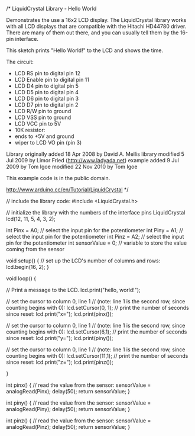 /*
  LiquidCrystal Library - Hello World

 Demonstrates the use a 16x2 LCD display.  The LiquidCrystal
 library works with all LCD displays that are compatible with the
 Hitachi HD44780 driver. There are many of them out there, and you
 can usually tell them by the 16-pin interface.

 This sketch prints "Hello World!" to the LCD
 and shows the time.

  The circuit:
 * LCD RS pin to digital pin 12
 * LCD Enable pin to digital pin 11
 * LCD D4 pin to digital pin 5
 * LCD D5 pin to digital pin 4
 * LCD D6 pin to digital pin 3
 * LCD D7 pin to digital pin 2
 * LCD R/W pin to ground
 * LCD VSS pin to ground
 * LCD VCC pin to 5V
 * 10K resistor:
 * ends to +5V and ground
 * wiper to LCD VO pin (pin 3)

 Library originally added 18 Apr 2008
 by David A. Mellis
 library modified 5 Jul 2009
 by Limor Fried (http://www.ladyada.net)
 example added 9 Jul 2009
 by Tom Igoe
 modified 22 Nov 2010
 by Tom Igoe

 This example code is in the public domain.

 http://www.arduino.cc/en/Tutorial/LiquidCrystal
 */

// include the library code:
#include <LiquidCrystal.h>

// initialize the library with the numbers of the interface pins
LiquidCrystal lcd(12, 11, 5, 4, 3, 2);

int Pinx = A0;    // select the input pin for the potentiometer
int Piny = A1;    // select the input pin for the potentiometer
int Pinz = A2;    // select the input pin for the potentiometer
int sensorValue = 0;  // variable to store the value coming from the sensor

void setup() {
  // set up the LCD's number of columns and rows:
  lcd.begin(16, 2);
}

void loop() {

  // Print a message to the LCD.
  lcd.print("hello, world!");

  // set the cursor to column 0, line 1
  // (note: line 1 is the second row, since counting begins with 0):
  lcd.setCursor(0, 1);
  // print the number of seconds since reset:
  lcd.print("x=");
  lcd.print(pinx());

  // set the cursor to column 0, line 1
  // (note: line 1 is the second row, since counting begins with 0):
  lcd.setCursor(6,1);
  // print the number of seconds since reset:
  lcd.print("y=");
  lcd.print(piny());
    
  // set the cursor to column 0, line 1
  // (note: line 1 is the second row, since counting begins with 0):
  lcd.setCursor(11,1);
  // print the number of seconds since reset:
  lcd.print("z=");
  lcd.print(pinz());

}

int pinx()
{
  // read the value from the sensor:
  sensorValue = analogRead(Pinx);
  delay(50);
  return sensorValue;
}

int piny()
{
  // read the value from the sensor:
  sensorValue = analogRead(Piny);
  delay(50);
  return sensorValue;
}

int pinz()
{
  // read the value from the sensor:
  sensorValue = analogRead(Pinz);
  delay(50);
  return sensorValue;
}
